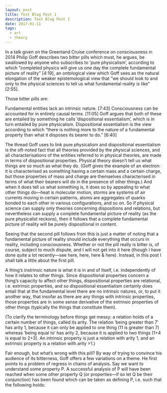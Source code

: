 ```yaml
---
layout: post
title: Test Blog Post 1
description: Test Blog Post 1
date: 2017-01-11
tags:
  - art
  - theory
---
```


In a talk given on the Greenland Cruise conference on consciousness in 2014 Philip Goff describes two bitter pills which must, he argues, be swallowed by anyone who subscribes to ‘pure physicalism’, according to which “completed physics will give us one day the complete fundamental picture of reality” [4:19], an ontological view which Goff sees as the natural elongation of the weaker epistemological view that “we should look to and only to the physical sciences to tell us what fundamental reality is like” [2:55].

<!--break-->

Those bitter pills are:

Fundamental entities lack an intrinsic nature. [7:43]
Consciousness can be accounted for in entirely causal terms. [11:05]
Goff argues that both of these are entailed by something he calls ‘dispositional essentialism’, which is in turn entailed by pure physicalism. Dispositional essentialism is the view according to which “there is nothing more to the nature of a fundamental property than what it disposes its bearer to do.” [6:40]

The thread Goff uses to link pure physicalism and dispositional essentialism is the oft-noted fact that all theories provided by the physical sciences, and all characterisations of the entities referred to in physical theories, are made in terms of dispositional properties. Physical theory doesn’t tell us what things are so much as what they do. (Goff gives the example of an electron: it is characterised as something having a certain mass and a certain charge, but those properties of mass and charge are themselves characterised in terms of what their bearers will do in the presence of other things.) And when it does tell us what something is, it does so by appealing to what other things do—heat is molecular motion, storms are systems of air currents moving in certain patterns, atoms are aggregates of quarks bonded to each other in various configurations, and so on. So if physical science can supply only theories concerning dispositions and relations, but nevertheless can supply a complete fundamental picture of reality (as the pure physicalist reckons), then it follows that a complete fundamental picture of reality will be purely dispositional in content.

Seeing that the second pill follows from this is just a matter of noting that a fundamental picture of reality should include everything that occurs in reality, including consciousness. Whether or not the pill really is bitter is, of course, subject to much dispute, and I will not get into it here (though I have done quite a lot recently—see here, here, here & here). Instead, in this post I shall talk a little about the first pill.

A thing’s instrinsic nature is what it is in and of itself, i.e. independently of how it relates to other things. Since dispositional properties concern a thing’s capacity to affect other things, dispositional properties are relational, i.e. extrinsic properties, and so dispositional essentialism certainly does entail that at the fundamental level there are no intrinsic natures, or, to put it another way, that insofar as there are any things with intrinsic properties, those properties are in some sense derivative of the extrinsic properties of other things (typically the things that constitute them).

(To clarify the terminology before things get messy: a relation holds of a certain number of things, called its arity. The relation ‘being greater than 7’ has arity 1, because it can only be applied to one thing (11 is greater than 7) whereas ‘being equal to’ has arity 2, because it is applied to two things (1+4 is equal to 2+3). An intrinsic property is just a relation with arity 1, and an extrinsic property is a relation with arity >1.)

Fair enough, but what’s wrong with this pill? By way of trying to convince his audience of its bitterness, Goff offers a few variations on a theme. He first points to a problem of regress in chains of analysis. Say we want to understand some property P. A successful analysis of P will have been reached when some other property Q (or properties—if so let Q be their conjunction) has been found which can be taken as defining P, i.e. such that the following holds:
